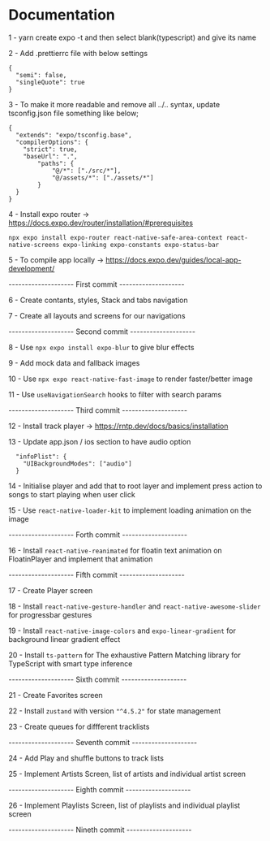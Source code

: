 # Documentation

1 - yarn create expo -t and then select blank(typescript) and give its name

2 - Add .prettierrc file with below settings

```
{
  "semi": false,
  "singleQuote": true
}
```

3 - To make it more readable and remove all ../.. syntax, update tsconfig.json file something like below;

```
{
  "extends": "expo/tsconfig.base",
  "compilerOptions": {
    "strict": true,
    "baseUrl": ".",
		"paths": {
			"@/*": ["./src/*"],
			"@/assets/*": ["./assets/*"]
		}
  }
}
```

4 - Install expo router -> https://docs.expo.dev/router/installation/#prerequisites

```
npx expo install expo-router react-native-safe-area-context react-native-screens expo-linking expo-constants expo-status-bar
```

5 - To compile app locally -> https://docs.expo.dev/guides/local-app-development/

-------------------- First commit --------------------

6 - Create contants, styles, Stack and tabs navigation

7 - Create all layouts and screens for our navigations

-------------------- Second commit --------------------

8 - Use `npx expo install expo-blur` to give blur effects

9 - Add mock data and fallback images

10 - Use `npx expo react-native-fast-image` to render faster/better image

11 - Use `useNavigationSearch` hooks to filter with search params

-------------------- Third commit --------------------

12 - Install track player -> https://rntp.dev/docs/basics/installation

13 - Update app.json / ios section to have audio option

```
  "infoPlist": {
    "UIBackgroundModes": ["audio"]
  }
```

14 - Initialise player and add that to root layer and implement press action to songs to start playing when user click

15 - Use `react-native-loader-kit` to implement loading animation on the image

-------------------- Forth commit --------------------

16 - Install `react-native-reanimated` for floatin text animation on FloatinPlayer and implement that animation

-------------------- Fifth commit --------------------

17 - Create Player screen

18 - Install `react-native-gesture-handler` and `react-native-awesome-slider` for progressbar gestures

19 - Install `react-native-image-colors` and `expo-linear-gradient` for background linear gradient effect

20 - Install `ts-pattern` for The exhaustive Pattern Matching library for TypeScript with smart type inference

-------------------- Sixth commit --------------------

21 - Create Favorites screen

22 - Install `zustand` with version `"^4.5.2"` for state management

23 - Create queues for diffferent tracklists

-------------------- Seventh commit --------------------

24 - Add Play and shuffle buttons to track lists

25 - Implement Artists Screen, list of artists and individual artist screen

-------------------- Eighth commit --------------------

26 - Implement Playlists Screen, list of playlists and individual playlist screen

-------------------- Nineth commit --------------------
